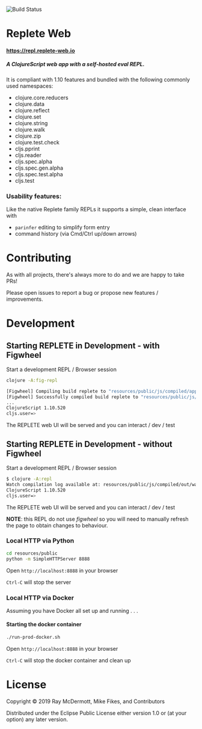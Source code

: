 ![Build Status](https://codebuild.us-east-2.amazonaws.com/badges?uuid=eyJlbmNyeXB0ZWREYXRhIjoicTk2SFk5S3NmaExBbVMrelplVUFCc0xiUm8rUk40QjczbFQ0S2JOQUpMVnE2RllvV3RabWtZNk5tUDhBU0F5NGp0QVNhdmJnN28wZnErNFVlZHUyQXBRPSIsIml2UGFyYW1ldGVyU3BlYyI6ImFVSyt5c1FkRWpra0NFT2ciLCJtYXRlcmlhbFNldFNlcmlhbCI6MX0%3D&branch=master)

# Replete Web 

#### https://repl.replete-web.io

##### A ClojureScript web app with a self-hosted eval REPL.

It is compliant with 1.10 features and bundled with the following commonly used namespaces:

- clojure.core.reducers
- clojure.data
- clojure.reflect
- clojure.set
- clojure.string
- clojure.walk
- clojure.zip
- clojure.test.check
- cljs.pprint
- cljs.reader
- cljs.spec.alpha
- cljs.spec.gen.alpha
- cljs.spec.test.alpha
- cljs.test

### Usability features:
Like the native Replete family REPLs it supports a simple, clean interface with
- `parinfer` editing to simplify form entry  
- command history (via Cmd/Ctrl up/down arrows)

# Contributing

As with all projects, there's always more to do and we are happy to take PRs!

Please open issues to report a bug or propose new features / improvements.

# Development

## Starting REPLETE in Development - with Figwheel

Start a development REPL / Browser session

```bash
clojure -A:fig-repl

[Figwheel] Compiling build replete to "resources/public/js/compiled/app.js"
[Figwheel] Successfully compiled build replete to "resources/public/js/compiled/app.js" in 6.961 seconds.
...
ClojureScript 1.10.520
cljs.user=> 
```

The REPLETE web UI will be served and you can interact / dev / test

## Starting REPLETE in Development - without Figwheel

Start a development REPL / Browser session

```bash
$ clojure -A:repl
Watch compilation log available at: resources/public/js/compiled/out/watch.log
ClojureScript 1.10.520
cljs.user=> 
```

The REPLETE web UI will be served and you can interact / dev / test

**NOTE**: this REPL do not use _figwheel_ so you will need to manually refresh the page to obtain changes to behaviour.

### Local HTTP via Python

```bash
cd resources/public
python -m SimpleHTTPServer 8888
```

Open `http://localhost:8888` in your browser

`Ctrl-C` will stop the server


### Local HTTP via Docker

Assuming you have Docker all set up and running . . .

#### Starting the docker container

```bash
./run-prod-docker.sh
```

Open `http://localhost:8888` in your browser

`Ctrl-C` will stop the docker container and clean up


# License

Copyright © 2019 Ray McDermott, Mike Fikes, and Contributors

Distributed under the Eclipse Public License either version 1.0 or (at your option) any later version.
